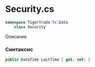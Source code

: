 
# Security.cs
```csharp
namespace TigerTrade.Tc.Data  
    class Security
```

Описание

### Синтаксис
```csharp
public DateTime LastTime { get; set; }
```
